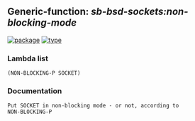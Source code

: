 ## Generic-function: ***sb-bsd-sockets:non-blocking-mode***
[![package](https://img.shields.io/badge/Package-SB--BSD--SOCKETS-5f9ea0.svg?style=social&colorA=999999)](../) [![type](https://img.shields.io/badge/Type-Generic--Function-5f9ea0.svg?style=social&colorA=999999)](../#generic-function) 
### Lambda list
```
(NON-BLOCKING-P SOCKET)
```
### Documentation
```
Put SOCKET in non-blocking mode - or not, according to
NON-BLOCKING-P
```
